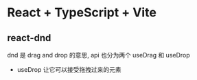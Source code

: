 # React + TypeScript + Vite

## react-dnd

dnd 是 drag and drop 的意思, api 也分为两个 useDrag 和 useDrop

- useDrop 让它可以接受拖拽过来的元素